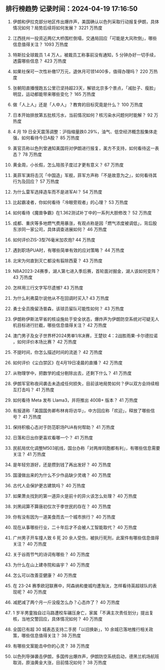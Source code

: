 
## 排行榜趋势 记录时间：2024-04-19 17:16:50
  
  1. 伊朗和伊拉克部分地区传出爆炸声，美国确认以色列采取行动报复伊朗，具体情况如何？局势后续将如何发展？ 3221 万热度
    
  2. 江西抚州一投资近两亿大桥围栏倒塌，交通局回应「可能是大风吹倒」，哪些信息值得关注？ 1093 万热度
    
  3. 特斯拉全球裁员 1.4 万人，被裁员工称事前没有通知，5 分钟办好一切手续，透露哪些信息？ 423 万热度
    
  4. 如果社保可一次性补缴17万元，退休月可领1400多，值得办理吗？ 220 万热度
    
  5. 张朝阳直播慢跑五公里已坚持超23天，解锁北京多个景点，「减肚子、瘦脸」明显，运动都能带来哪些变化？ 165 万热度
    
  6. 做「人上人」还是「人中人」？教育的目标究竟是什么？ 100 万热度
    
  7. 日本开始排放第五批核污水，当前情况如何？核污染水问题何时能解？ 92 万热度
    
  8. 4 月 19 日全天震荡调整：沪指缩量跌0.29%，油气、低空经济概念股集体走强，如何看待今日A股？ 85 万热度
    
  9. 美官员称以色列曾通知美国将对伊朗进行报复，美方不支持，如何看待这一表态？ 78 万热度
    
  10. 黄金周，小长假，怎么陪孩子度过才更有意义？ 67 万热度
    
  11. 美菲军演将击沉「中国造」军舰，菲军方声称「不是故意为之」，如何看待其行为及回应？ 57 万热度
    
  12. 为什么雷军选择造车而不是进军AI？ 54 万热度
    
  13. 比起霸凌者，你如何看待「冷眼旁观者」的心理？ 53 万热度
    
  14. 如何看待《魔兽争霸》在1.362测试补丁中的一系列大胆修改？ 52 万热度
    
  15. 成都、重庆等多地燃气费用暴涨，有观点称是因「燃气浓度被调低」，背后股东涉同一家公司，具体调查进展如何？ 46 万热度
    
  16. 如何评价ZIS-3型76毫米加农炮? 44 万热度
    
  17. 遇到职场PUA时，有哪些简单有效的应对策略？ 44 万热度
    
  18. 北宋为何直到灭亡都没有翦除西夏？ 43 万热度
    
  19. NBA2023-24赛季，湖人第七进入季后赛，首轮面对掘金，湖人该如何变阵？ 43 万热度
    
  20. 怎样用三行文字写尽遗憾? 43 万热度
    
  21. 为什么利弗莫尔说他从不在回调时买入? 43 万热度
    
  22. 勇士全员挽留汤普森，该球员留队可能性如何？ 43 万热度
    
  23. 伊朗称伊斯法罕省的核设施处于安全状态，爆炸声为伊朗防空系统对可疑无人机目标进行拦截，哪些信息值得关注？ 42 万热度
    
  24. 澳门男子及女子世界杯2024男单1/8决赛，王楚钦 4：2战胜雨果·卡尔德拉诺 ，如何评价本场比赛？ 42 万热度
    
  25. 不提时间，你怎么描述时间的流逝？ 42 万热度
    
  26. 如何评价《尘白禁区》在4月19日凌晨的直播？ 42 万热度
    
  27. 从物理学中，把数学的成分剔除出去，还剩下什么？ 41 万热度
    
  28. 伊朗军官称夜间袭击未造成任何损失，目前该地局势如何？伊以双方会持续相互打击吗？ 41 万热度
    
  29. 如何看待 Meta 发布 Llama3，并将推出 400B+ 版本？ 41 万热度
    
  30. 有报道称「美国国务卿布林肯将访华」，中方回应称「欢迎」，释放了哪些信号？ 41 万热度
    
  31. 保持积极心态对于防范职场PUA有何帮助？ 41 万热度
    
  32. 日落和日出你更喜欢看哪一个？ 41 万热度
    
  33. 民航局优化调整M503航线，国台办称「对两岸同胞都有利」，有哪些信息需要关注？ 41 万热度
    
  34. 是年轻穷游好，还是攒到钱了再出发好？ 40 万热度
    
  35. 国漫做出来的为什么不少作品缺少灵魂？ 40 万热度
    
  36. 古代人会保护更古建筑吗？ 40 万热度
    
  37. 如果萧炎找到的第一道异火是前十的异火该怎么处理？ 40 万热度
    
  38. 刘黑闼算不算唐初仅次于李世民的存在？ 40 万热度
    
  39. 你有没有因为一道美食而去一个城市旅行？ 40 万热度
    
  40. 现在从事哪些行业，二十年后才不会被人工智能取代？ 40 万热度
    
  41. 广州男子开车撞人致 6 死 20 余人受伤，被执行死刑，此案件有哪些信息值得关注？ 40 万热度
    
  42. 关于谷雨节气的诗词有哪些？ 40 万热度
    
  43. 为什么在山上建寺院和庙宇？ 40 万热度
    
  44. 怎么可以改善亚健康？ 40 万热度
    
  45. 在 23-24 赛季欧冠联赛中，阿森纳和曼城均遭淘汰，怎样看待英超球队的表现呢？ 40 万热度
    
  46. 减肥减了两个月一斤没瘦怎么办？心态炸了？ 40 万热度
    
  47. 1 岁半男童独自过马路遭校车碾压身亡，家属「不满主次责任划分」提出复核，当地交警回应，具体情况如何？ 40 万热度
    
  48. 全国已有超 30 城表态支持二手房「以旧换新」，10 余城已落地推行相关政策，哪些信息值得关注？ 38 万热度
    
  49. 有哪些文案能击中你的心灵？ 38 万热度
    
  50. 以色列导弹袭击伊朗，多国传出爆炸声，伊朗防空系统启动，德黑兰机场航班取消，原油黄金大涨，目前情况如何？ 38 万热度
    